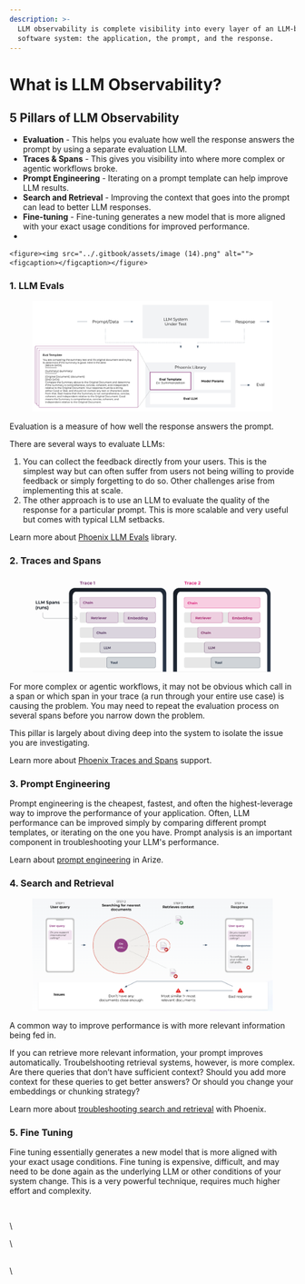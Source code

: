 ```yaml
---
description: >-
  LLM observability is complete visibility into every layer of an LLM-based
  software system: the application, the prompt, and the response.
---
```


# What is LLM Observability?

## 5 Pillars of LLM Observability

* **Evaluation** - This helps you evaluate how well the response answers the prompt by using a separate evaluation LLM.
* **Traces & Spans** - This gives you visibility into where more complex or agentic workflows broke.&#x20;
* **Prompt Engineering** - Iterating on a prompt template can help improve LLM results.
* **Search and Retrieval** - Improving the context that goes into the prompt can lead to better LLM responses.&#x20;
* **Fine-tuning** - Fine-tuning generates a new model that is more aligned with your exact usage conditions for improved performance.
*

    <figure><img src="../.gitbook/assets/image (14).png" alt=""><figcaption></figcaption></figure>

### 1. LLM Evals



<figure><img src="../.gitbook/assets/image (15).png" alt=""><figcaption></figcaption></figure>

Evaluation is a measure of how well the response answers the prompt.&#x20;

There are several ways to evaluate LLMs:&#x20;

1. You can collect the feedback directly from your users. This is the simplest way but can often suffer from users not being willing to provide feedback or simply forgetting to do so. Other challenges arise from implementing this at scale.&#x20;
2. The other approach is to use an LLM to evaluate the quality of the response for a particular prompt. This is more scalable and very useful but comes with typical LLM setbacks.

Learn more about [Phoenix LLM Evals](llm-evals.md) library.&#x20;

### 2. Traces and Spans

<figure><img src="../.gitbook/assets/image (20).png" alt=""><figcaption></figcaption></figure>

For more complex or agentic workflows, it may not be obvious which call in a span or which span in your trace (a run through your entire use case) is causing the problem. You may need to repeat the evaluation process on several spans before you narrow down the problem.

This pillar is largely about diving deep into the system to isolate the issue you are investigating.&#x20;

Learn more about [Phoenix Traces and Spans](langchain-and-llamaindex-traces.md) support.&#x20;

### 3. Prompt Engineering

Prompt engineering is the cheapest, fastest, and often the highest-leverage way to improve the performance of your application.  Often, LLM performance can be improved simply by comparing different prompt templates, or iterating on the one you have. Prompt analysis is an important component in troubleshooting your LLM's performance.

Learn about [prompt engineering](https://docs.arize.com/arize/llm-large-language-models/prompt-engineering) in Arize.&#x20;

### 4. Search and Retrieval

<figure><img src="../.gitbook/assets/image (10).png" alt=""><figcaption></figcaption></figure>

A common way to improve performance is with more relevant information being fed in.&#x20;

If you can retrieve more relevant information, your prompt improves automatically. Troubelshooting retrieval systems, however, is more complex. Are there queries that don’t have sufficient context? Should you add more context for these queries to get better answers? Or should you change your embeddings or chunking strategy?

Learn more about [troubleshooting search and retrieval](../use-cases/troubleshooting-llm-retrieval-with-vector-stores.md) with Phoenix.

### 5. Fine Tuning

Fine tuning essentially generates a new model that is more aligned with your exact usage conditions. Fine tuning is expensive, difficult, and may need to be done again as the underlying LLM or other conditions of your system change. This is a very powerful technique, requires much higher effort and complexity.

<figure><img src="https://lh3.googleusercontent.com/_GnuXCWLToFRH6HnlaDLQUg8mLYE-A7MxlDaGlRwi8FXwJDh44TCiJlqXYgHRAqlwBbmCcbFWbnfIKLOnccFDuA1bloVp8dFgvFARzzZWUpGNsZxxtlfneEV34JseZgzaY8RP2PJhVFYZaUCbSjyCAU" alt=""><figcaption></figcaption></figure>

\


\


\
\
